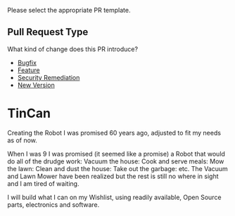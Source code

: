 Please select the appropriate PR template.

## Pull Request Type
What kind of change does this PR introduce?

* [Bugfix](?expand=1&template=bug_template.md&labels=bug,Semver-Patch&title=Bug+fix:&head_repo=Dev)
* [Feature](?expand=1&template=feature_template.md&labels=enhancement,Semver-Minor&title=Feature:&head_repo=Dev)
* [Security Remediation](?expand=1&template=security_template.md&labels=security+fix,Semver-patch&title=Security+Request:&head_repo=Dev)
* [New Version](?expand=1&template=version_template.md&labels=enhancement,Semver-Major&title=New+Version&head_repo=Dev)


# TinCan
Creating the Robot I was promised 60 years ago, adjusted to fit my needs as of now.

When I was 9 I was promised (it seemed like a promise) a Robot that would do all of the drudge work: Vacuum the house: Cook and serve meals: Mow the lawn: Clean and dust the house: Take out the garbage: etc.  The Vacuum and Lawn Mower have been realized but the rest is still no where in sight and I am tired of waiting.

I will build what I can on my Wishlist, using readily available, Open Source parts, electronics and software.
